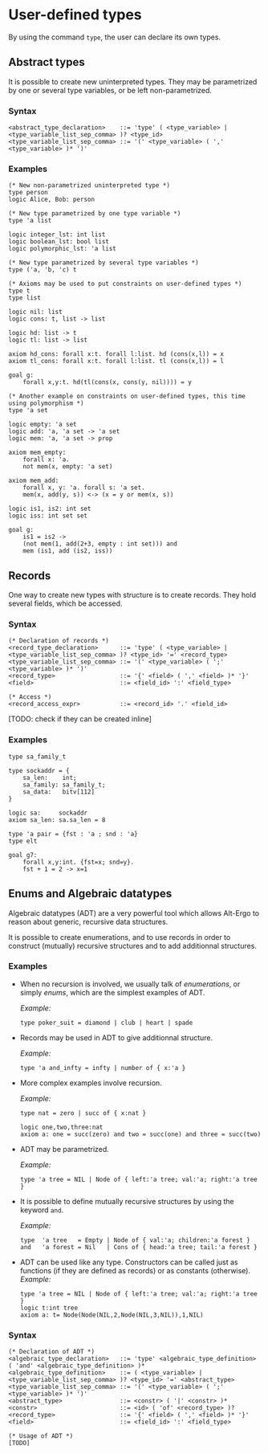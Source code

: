 # User-defined types

By using the command `type`, the user can declare its own types.

## Abstract types

It is possible to create new uninterpreted types.
They may be parametrized by one or several type variables, or be left non-parametrized.

### Syntax
```
<abstract_type_declaration>    ::= 'type' ( <type_variable> | <type_variable_list_sep_comma> )? <type_id>
<type_variable_list_sep_comma> ::= '(' <type_variable> ( ',' <type_variable> )* ')'
```

### Examples
```
(* New non-parametrized uninterpreted type *)
type person
logic Alice, Bob: person
```

```
(* New type parametrized by one type variable *)
type 'a list

logic integer_lst: int list
logic boolean_lst: bool list
logic polymorphic_lst: 'a list
```

```
(* New type parametrized by several type variables *)
type ('a, 'b, 'c) t
```

```
(* Axioms may be used to put constraints on user-defined types *)
type t
type list

logic nil: list
logic cons: t, list -> list

logic hd: list -> t
logic tl: list -> list

axiom hd_cons: forall x:t. forall l:list. hd (cons(x,l)) = x
axiom tl_cons: forall x:t. forall l:list. tl (cons(x,l)) = l

goal g:
    forall x,y:t. hd(tl(cons(x, cons(y, nil)))) = y
```

```
(* Another example on constraints on user-defined types, this time using polymorphism *)
type 'a set

logic empty: 'a set
logic add: 'a, 'a set -> 'a set
logic mem: 'a, 'a set -> prop

axiom mem_empty:
    forall x: 'a.
    not mem(x, empty: 'a set)

axiom mem_add:
    forall x, y: 'a. forall s: 'a set.
    mem(x, add(y, s)) <-> (x = y or mem(x, s))

logic is1, is2: int set
logic iss: int set set

goal g:
    is1 = is2 ->
    (not mem(1, add(2+3, empty : int set))) and
    mem (is1, add (is2, iss))
```

## Records

One way to create new types with structure is to create records.
They hold several fields, which be accessed.

### Syntax
```
(* Declaration of records *)
<record_type_declaration>      ::= 'type' ( <type_variable> | <type_variable_list_sep_comma> )? <type_id> '=' <record_type>
<type_variable_list_sep_comma> ::= '(' <type_variable> ( ';' <type_variable> )* ')'
<record_type>                  ::= '{' <field> ( ',' <field> )* '}'
<field>                        ::= <field_id> ':' <field_type>

(* Access *)
<record_access_expr>           ::= <record_id> '.' <field_id>
```

[TODO: check if they can be created inline]

### Examples
```
type sa_family_t

type sockaddr = {
    sa_len:    int;
    sa_family: sa_family_t;
    sa_data:   bitv[112]
}

logic sa:     sockaddr
axiom sa_len: sa.sa_len = 8
```

```
type 'a pair = {fst : 'a ; snd : 'a}
type elt
  
goal g7:
    forall x,y:int. {fst=x; snd=y}.
    fst + 1 = 2 -> x=1
```

## Enums and Algebraic datatypes

Algebraic datatypes (ADT) are a very powerful tool which allows Alt-Ergo to reason about generic, recursive data structures.

It is possible to create enumerations, and to use records in order to construct (mutually) recursive structures and to add additionnal structures.

### Examples

 - When no recursion is involved, we usually talk of *enumerations*, or simply *enums*, which are the simplest examples of ADT.

    *Example:* 
    ```
    type poker_suit = diamond | club | heart | spade
    ```
   
 - Records may be used in ADT to give additionnal structure.

    *Example:* 
    ```
    type 'a and_infty = infty | number of { x:'a }
    ```
   
 - More complex examples involve recursion.

    *Example:* 
    ```
    type nat = zero | succ of { x:nat }

    logic one,two,three:nat
    axiom a: one = succ(zero) and two = succ(one) and three = succ(two)
    ```

 - ADT may be parametrized.

    *Example:* 
    ```
    type 'a tree = NIL | Node of { left:'a tree; val:'a; right:'a tree }
    ```

 - It is possible to define mutually recursive structures by using the keyword `and`.

    *Example:*
    ```
    type  'a tree   = Empty | Node of { val:'a; children:'a forest }
    and   'a forest = Nil   | Cons of { head:'a tree; tail:'a forest }
    ```

 - ADT can be used like any type. Constructors can be called just as functions (if they are defined as records) or as constants (otherwise).
    *Example:*
    ```
    type 'a tree = NIL | Node of { left:'a tree; val:'a; right:'a tree }
    logic t:int tree
    axiom a: t= Node(Node(NIL,2,Node(NIL,3,NIL)),1,NIL)
    ```

### Syntax
```
(* Declaration of ADT *)
<algebraic_type_declaration>   ::= 'type' <algebraic_type_definition> ( 'and' <algebraic_type_definition> )*
<algebraic_type_definition>    ::= ( <type_variable> | <type_variable_list_sep_comma> )? <type_id> '=' <abstract_type>
<type_variable_list_sep_comma> ::= '(' <type_variable> ( ';' <type_variable> )* ')'
<abstract_type>                ::= <constr> ( '|' <constr> )*
<constr>                       ::= <id> ( 'of' <record_type> )?
<record_type>                  ::= '{' <field> ( ',' <field> )* '}'
<field>                        ::= <field_id> ':' <field_type>

(* Usage of ADT *)
[TODO]
``` 
